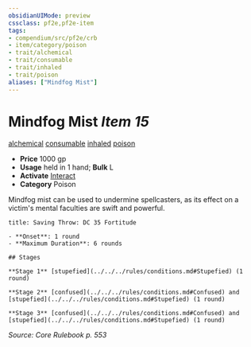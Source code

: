 ```yaml
---
obsidianUIMode: preview
cssclass: pf2e,pf2e-item
tags:
- compendium/src/pf2e/crb
- item/category/poison
- trait/alchemical
- trait/consumable
- trait/inhaled
- trait/poison
aliases: ["Mindfog Mist"]
---
```

# Mindfog Mist *Item 15*  
[alchemical](../../../Rules/traits/alchemical.md)  [consumable](../../../Rules/traits/consumable.md)  [inhaled](../../../Rules/traits/inhaled.md)  [poison](../../../Rules/traits/poison.md)  

- **Price** 1000 gp
- **Usage** held in 1 hand; **Bulk** L
- **Activate** [Interact](../../../Rules/actions/interact.md)
- **Category** Poison

Mindfog mist can be used to undermine spellcasters, as its effect on a victim's mental faculties are swift and powerful.

```ad-inline-affliction
title: Saving Throw: DC 35 Fortitude

- **Onset**: 1 round
- **Maximum Duration**: 6 rounds

## Stages

**Stage 1** [stupefied](../../../rules/conditions.md#Stupefied) (1 round)

**Stage 2** [confused](../../../rules/conditions.md#Confused) and [stupefied](../../../rules/conditions.md#Stupefied) (1 round)

**Stage 3** [confused](../../../rules/conditions.md#Confused) and [stupefied](../../../rules/conditions.md#Stupefied) (1 round)
```

*Source: Core Rulebook p. 553*
